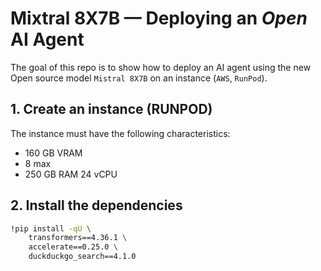 # Mixtral 8X7B — Deploying an *Open* AI Agent

The goal of this repo is to show how to deploy an AI agent using the new Open source model `Mistral 8X7B` on an instance (`AWS`, `RunPod`).

## 1. Create an instance (RUNPOD)

The instance must have the following characteristics:

- 160 GB VRAM
- 8 max
- 250 GB RAM  24 vCPU

## 2. Install the dependencies

```sh
!pip install -qU \
    transformers==4.36.1 \
    accelerate==0.25.0 \
    duckduckgo_search==4.1.0
```
